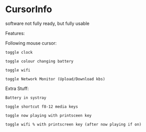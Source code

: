 CursorInfo
==========

software not fully ready, but fully usable

Features:

Following mouse cursor:

	toggle clock

	toggle colour changing battery

	toggle wifi 

	toggle Network Monitor (Upload/Download kbs)

Extra Stuff:

	Battery in systray

	toggle shortcut f8-12 media keys

	toggle now playing with printsceen key

	toggle wifi % with printscreen key (after now playing if on)
